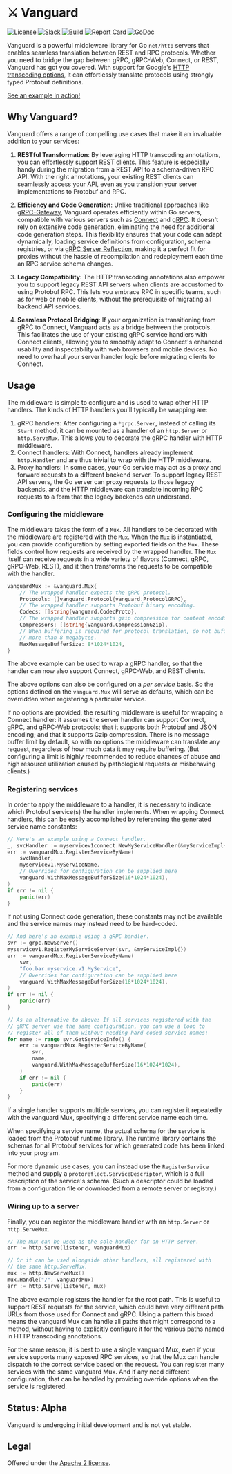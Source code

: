 # ⚔️ Vanguard

[![License](https://img.shields.io/github/license/connectrpc/vanguard-go?color=blue)][badges_license]
[![Slack](https://img.shields.io/badge/slack-buf-%23e01563)][badges_slack]
[![Build](https://github.com/connectrpc/vanguard-go/actions/workflows/ci.yaml/badge.svg?branch=main)](https://github.com/connectrpc/vanguard-go/actions/workflows/ci.yaml)
[![Report Card](https://goreportcard.com/badge/connectrpc.com/vanguard)](https://goreportcard.com/report/github.com/connectrpc/vanguard-go)
[![GoDoc](https://pkg.go.dev/badge/connectrpc.com/vanguard.svg)](https://pkg.go.dev/github.com/connectrpc/vanguard-go)

Vanguard is a powerful middleware library for Go `net/http` servers that enables seamless
translation between REST and RPC protocols. Whether you need to bridge the gap 
between gRPC, gRPC-Web, Connect, or REST, Vanguard has got you covered. With support for
Google's [HTTP transcoding options](https://github.com/googleapis/googleapis/blob/master/google/api/http.proto#L44),
it can effortlessly translate protocols using strongly typed Protobuf definitions.

[See an example in action!](internal/examples/fileserver/main.go)

## Why Vanguard?

Vanguard offers a range of compelling use cases that make it an invaluable addition
to your services:

1. **RESTful Transformation**: By leveraging HTTP transcoding annotations, you can effortlessly 
support REST clients. This feature is especially handy during the migration from a REST API 
to a schema-driven RPC API. With the right annotations, your existing REST clients can 
seamlessly access your API, even as you transition your server implementations to Protobuf 
and RPC.

2. **Efficiency and Code Generation**: Unlike traditional approaches like [gRPC-Gateway](https://github.com/grpc-ecosystem/grpc-gateway#readme), 
Vanguard operates efficiently within Go servers, compatible with various servers such as 
[Connect](https://github.com/connectrpc/connect-go) and [gRPC](https://github.com/grpc/grpc-go). 
It doesn't rely on extensive code generation, eliminating the need for additional code 
generation steps. This flexibility ensures that your code can adapt dynamically, loading 
service definitions from configuration, schema registries, or via 
[gRPC Server Reflection](https://github.com/grpc/grpc/blob/master/doc/server-reflection.md), 
making it a perfect fit for proxies without the hassle of recompilation and redeployment 
each time an RPC service schema changes.

3. **Legacy Compatibility**: The HTTP transcoding annotations also empower you to support 
legacy REST API servers when clients are accustomed to using Protobuf RPC. This lets 
you embrace RPC in specific teams, such as for web or mobile clients, without the 
prerequisite of migrating all backend API services.

4. **Seamless Protocol Bridging**: If your organization is transitioning from gRPC to Connect, 
Vanguard acts as a bridge between the protocols. This facilitates the use of your existing 
gRPC service handlers with Connect clients, allowing you to smoothly adapt to Connect's 
enhanced usability and inspectability with web browsers and mobile devices. No need to 
overhaul your server handler logic before migrating clients to Connect.

## Usage

The middleware is simple to configure and is used to wrap other HTTP handlers. The
kinds of HTTP handlers you'll typically be wrapping are:
1. gRPC handlers: After configuring a `*grpc.Server`, instead of calling its `Start`
   method, it can be mounted as a handler of an `http.Server` or `http.ServeMux`.
   This allows you to decorate the gRPC handler with HTTP middleware.
2. Connect handlers: With Connect, handlers already implement `http.Handler` and are
   thus trivial to wrap with the HTTP middleware.
3. Proxy handlers: In some cases, your Go service may act as a proxy and forward
   requests to a different backend server. To support legacy REST API servers, the
   Go server can proxy requests to those legacy backends, and the HTTP middleware can
   translate incoming RPC requests to a form that the legacy backends can understand.

### Configuring the middleware

The middleware takes the form of a `Mux`. All handlers to be decorated with the
middleware are registered with the `Mux`. When the `Mux` is instantiated, you can
provide configuration by setting exported fields on the `Mux`. These fields control
how requests are received by the wrapped handler. The `Mux` itself can receive
requests in a wide variety of flavors (Connect, gRPC, gRPC-Web, REST), and it then
transforms the requests to be compatible with the handler.
```go
vanguardMux := &vanguard.Mux{
	// The wrapped handler expects the gRPC protocol.
	Protocols: []vanguard.Protocol{vanguard.ProtocolGRPC},
	// The wrapped handler supports Protobuf binary encoding.
	Codecs: []string{vanguard.CodecProto},
	// The wrapped handler supports gzip compression for content encoding.
	Compressors: []string{vanguard.CompressionGzip},
	// When buffering is required for protocol translation, do not buffer
	// more than 8 megabytes.
	MaxMessageBufferSize: 8*1024*1024,
}
```
The above example can be used to wrap a gRPC handler, so that the handler can
now also support Connect, gRPC-Web, and REST clients.

The above options can also be configured on a _per service_ basis. So the options
defined on the `vanguard.Mux` will serve as defaults, which can be overridden when
registering a particular service.

If no options are provided, the resulting middleware is useful for wrapping a
Connect handler: it assumes the server handler can support Connect, gRPC, and gRPC-Web
protocols; that it supports both Protobuf and JSON encoding; and that it supports
Gzip compression. There is no message buffer limit by default, so with no options the
middleware can translate any request, regardless of how much data it may require
buffering. (But configuring a limit is highly recommended to reduce chances of abuse
and high resource utilization caused by pathological requests or misbehaving clients.)

### Registering services

In order to apply the middleware to a handler, it is necessary to indicate
which Protobuf service(s) the handler implements. When wrapping Connect handlers,
this can be easily accomplished by referencing the generated service name constants:

```go
// Here's an example using a Connect handler.
_, svcHandler := myservicev1connect.NewMyServiceHandler(&myServiceImpl{})
err := vanguardMux.RegisterServiceByName(
	svcHandler,
	myservicev1.MyServiceName,
	// Overrides for configuration can be supplied here
	vanguard.WithMaxMessageBufferSize(16*1024*1024),
)
if err != nil {
	panic(err)
}
```
If not using Connect code generation, these constants may not be available and
the service names may instead need to be hard-coded.
```go
// And here's an example using a gRPC handler.
svr := grpc.NewServer()
myservicev1.RegisterMyServiceServer(svr, &myServiceImpl{})
err := vanguardMux.RegisterServiceByName(
	svr,
	"foo.bar.myservice.v1.MyService",
	// Overrides for configuration can be supplied here
	vanguard.WithMaxMessageBufferSize(16*1024*1024),
)
if err != nil {
	panic(err)
}

// As an alternative to above: If all services registered with the
// gRPC server use the same configuration, you can use a loop to
// register all of them without needing hard-coded service names:
for name := range svr.GetServiceInfo() {
	err := vanguardMux.RegisterServiceByName(
		svr,
		name,
		vanguard.WithMaxMessageBufferSize(16*1024*1024),
	)
	if err != nil {
		panic(err)
	}
}
```

If a single handler supports multiple services, you can register it repeatedly
with the vanguard Mux, specifying a different service name each time.

When specifying a service name, the actual schema for the service is loaded from
the Protobuf runtime library. The runtime library contains the schemas for all
Protobuf services for which generated code has been linked into your program.

For more dynamic use cases, you can instead use the `RegisterService` method and
supply a `protoreflect.ServiceDescriptor`, which is a full description of the
service's schema. (Such a descriptor could be loaded from a configuration file
or downloaded from a remote server or registry.)

### Wiring up to a server

Finally, you can register the middleware handler with an `http.Server` or
`http.ServeMux`.

```go
// The Mux can be used as the sole handler for an HTTP server.
err := http.Serve(listener, vanguardMux)

// Or it can be used alongside other handlers, all registered with
// the same http.ServeMux.
mux := http.NewServeMux()
mux.Handle("/", vanguardMux)
err := http.Serve(listener, mux)
```
The above example registers the handler for the root path. This is useful
to support REST requests for the service, which could have very different
path URLs from those used for Connect and gRPC. Using a pattern this broad
means the vanguard Mux can handle all paths that might correspond to a method,
without having to explicitly configure it for the various paths named in HTTP
transcoding annotations.

For the same reason, it is best to use a single vanguard Mux, even if your
service supports many exposed RPC services, so that the Mux can handle
dispatch to the correct service based on the request. You can register many
services with the same vanguard Mux. And if any need different configuration,
that can be handled by providing override options when the service is
registered.


## Status: Alpha

Vanguard is undergoing initial development and is not yet stable.


## Legal

Offered under the [Apache 2 license][badges_license].


[badges_license]: https://github.com/connectrpc/vanguard-go/blob/main/LICENSE
[badges_slack]: https://buf.build/links/slack
